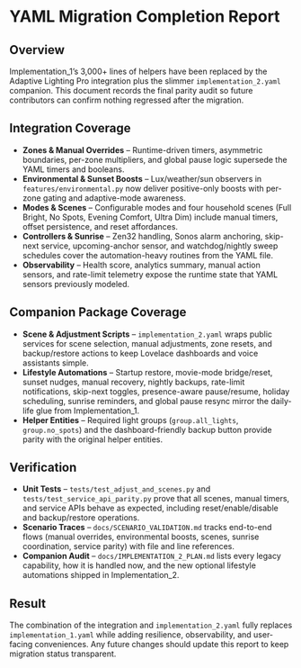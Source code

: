 # YAML Migration Completion Report

## Overview
Implementation_1’s 3,000+ lines of helpers have been replaced by the Adaptive Lighting Pro integration plus the slimmer `implementation_2.yaml` companion. This document records the final parity audit so future contributors can confirm nothing regressed after the migration.

## Integration Coverage
- **Zones & Manual Overrides** – Runtime-driven timers, asymmetric boundaries, per-zone multipliers, and global pause logic supersede the YAML timers and booleans.
- **Environmental & Sunset Boosts** – Lux/weather/sun observers in `features/environmental.py` now deliver positive-only boosts with per-zone gating and adaptive-mode awareness.
- **Modes & Scenes** – Configurable modes and four household scenes (Full Bright, No Spots, Evening Comfort, Ultra Dim) include manual timers, offset persistence, and reset affordances.
- **Controllers & Sunrise** – Zen32 handling, Sonos alarm anchoring, skip-next service, upcoming-anchor sensor, and watchdog/nightly sweep schedules cover the automation-heavy routines from the YAML file.
- **Observability** – Health score, analytics summary, manual action sensors, and rate-limit telemetry expose the runtime state that YAML sensors previously modeled.

## Companion Package Coverage
- **Scene & Adjustment Scripts** – `implementation_2.yaml` wraps public services for scene selection, manual adjustments, zone resets, and backup/restore actions to keep Lovelace dashboards and voice assistants simple.
- **Lifestyle Automations** – Startup restore, movie-mode bridge/reset, sunset nudges, manual recovery, nightly backups, rate-limit notifications, skip-next toggles, presence-aware pause/resume, holiday scheduling, sunrise reminders, and global pause resync mirror the daily-life glue from Implementation_1.
- **Helper Entities** – Required light groups (`group.all_lights`, `group.no_spots`) and the dashboard-friendly backup button provide parity with the original helper entities.

## Verification
- **Unit Tests** – `tests/test_adjust_and_scenes.py` and `tests/test_service_api_parity.py` prove that all scenes, manual timers, and service APIs behave as expected, including reset/enable/disable and backup/restore operations.
- **Scenario Traces** – `docs/SCENARIO_VALIDATION.md` tracks end-to-end flows (manual overrides, environmental boosts, scenes, sunrise coordination, service parity) with file and line references.
- **Companion Audit** – `docs/IMPLEMENTATION_2_PLAN.md` lists every legacy capability, how it is handled now, and the new optional lifestyle automations shipped in Implementation_2.

## Result
The combination of the integration and `implementation_2.yaml` fully replaces `implementation_1.yaml` while adding resilience, observability, and user-facing conveniences. Any future changes should update this report to keep migration status transparent.
